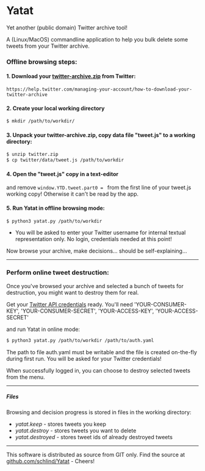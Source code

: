 # Yatat
Yet another (public domain) Twitter archive tool! 

A (Linux/MacOS) commandline application to help you bulk delete some tweets from your Twitter archive.


### Offline browsing steps:

#### 1. Download your [twitter-archive.zip](https://help.twitter.com/managing-your-account/how-to-download-your-twitter-archive) from Twitter:
    https://help.twitter.com/managing-your-account/how-to-download-your-twitter-archive
    
#### 2. Create your local working directory
````bash
$ mkdir /path/to/workdir/
````

#### 3. Unpack your twitter-archive.zip, copy data file "tweet.js" to a working directory:
```bash
$ unzip twitter.zip 
$ cp twitter/data/tweet.js /path/to/workdir
```

#### 4. Open the "tweet.js" copy in a text-editor
and remove ```window.YTD.tweet.part0 = ``` from the first line of your tweet.js working copy! Otherwise it can't be read by the app.

#### 5. Run Yatat in offline browsing mode:
```bash
$ python3 yatat.py /path/to/workdir
```

* You will be asked to enter your Twitter username for internal textual representation only. No login, credentials needed at this point!

Now browse your archive, make decisions... should be self-explaining...


---

### Perform online tweet destruction:

Once you've browsed your archive and selected a bunch of tweets for destruction, you might want to destroy them for real.

Get your [Twitter API credentials](https://developer.twitter.com) ready.
 You'll need 
         'YOUR-CONSUMER-KEY', 'YOUR-CONSUMER-SECRET',
        'YOUR-ACCESS-KEY', 'YOUR-ACCESS-SECRET'

 and run Yatat in online mode:  

```bash
$ python3 yatat.py /path/to/workdir /path/to/auth.yaml
```

The path to file auth.yaml must be writable and the file is created on-the-fly during first run. You will be asked for your Twitter credentials!

When successfully logged in, you can choose to destroy selected tweets from the menu.

---

##### Files

Browsing and decision progress is stored in files in the working directory:

+ *yatat.keep* - stores tweets you keep
+ *yatat.destroy* - stores tweets you want to delete
+ *yatat.destroyed* - stores tweet ids of already destroyed tweets

---

This software is distributed as source from GIT only.
Find the source at [github.com/schlind/Yatat](https://github.com/schlind/Yatat) - Cheers! 

